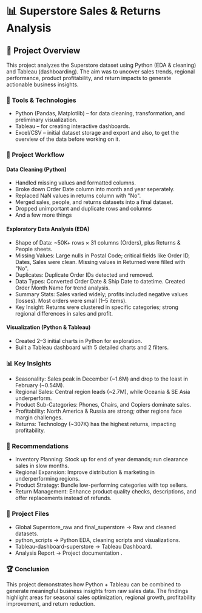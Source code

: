 # 📊 Superstore Sales & Returns Analysis


## 📌 Project Overview

This project analyzes the Superstore dataset using Python (EDA & cleaning) and Tableau (dashboarding).
The aim was to uncover sales trends, regional performance, product profitability, and return impacts to generate actionable business insights.

### 🔧 Tools & Technologies

- Python (Pandas, Matplotlib) – for data cleaning, transformation, and preliminary visualization.
- Tableau – for creating interactive dashboards.
- Excel/CSV – initial dataset storage and export and also, to get the overview of the data before working on it.

### 📂 Project Workflow

#### Data Cleaning (Python)
- Handled missing values and formatted columns.
- Broke down Order Date column into month and year seperately.
- Replaced NaN values in returns column with "No".
- Merged sales, people, and returns datasets into a final dataset.
- Dropped unimportant and duplicate rows and columns
- And a few more things

#### Exploratory Data Analysis (EDA)

- Shape of Data: ~50K+ rows × 31 columns (Orders), plus Returns & People sheets.
- Missing Values: Large nulls in Postal Code; critical fields like Order ID, Dates, Sales were clean. Missing values in Returned were filled with "No".
- Duplicates: Duplicate Order IDs detected and removed.
- Data Types: Converted Order Date & Ship Date to datetime. Created Order Month Name for trend analysis.
- Summary Stats: Sales varied widely; profits included negative values (losses). Most orders were small (1–5 items).
- Key Insight: Returns were clustered in specific categories; strong regional differences in sales and profit.

#### Visualization (Python & Tableau)

- Created 2–3 initial charts in Python for exploration.
- Built a Tableau dashboard with 5 detailed charts and 2 filters.

### 📊 Key Insights

- Seasonality: Sales peak in December (~1.6M) and drop to the least in February (~0.54M).
- Regional Sales: Central region leads (~2.7M), while Oceania & SE Asia underperform.
- Product Sub-Categories: Phones, Chairs, and Copiers dominate sales.
- Profitability: North America & Russia are strong; other regions face margin challenges.
- Returns: Technology (~307K) has the highest returns, impacting profitability.

### 🚀 Recommendations

- Inventory Planning: Stock up for end of year demands; run clearance sales in slow months.
- Regional Expansion: Improve distribution & marketing in underperforming regions.
- Product Strategy: Bundle low-performing categories with top sellers.
- Return Management: Enhance product quality checks, descriptions, and offer replacements instead of refunds.

### 📑 Project Files

- Global Superstore_raw and final_superstore → Raw and cleaned datasets.
- python_scripts → Python EDA, cleaning scripts and visualizations.
- Tableau-dashboard-superstore → Tableau Dashboard.
- Analysis Report → Project documentation .

### 🏆 Conclusion

This project demonstrates how Python + Tableau can be combined to generate meaningful business insights from raw sales data. The findings highlight areas for seasonal sales optimization, regional growth, profitability improvement, and return reduction.
